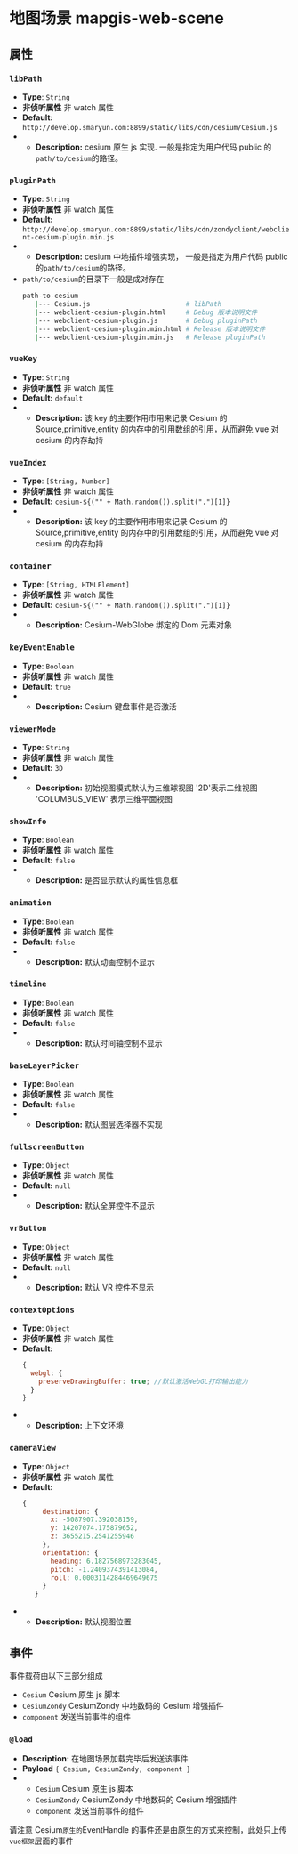# 地图场景 mapgis-web-scene

## 属性

### `libPath`

- **Type**: `String`
- **非侦听属性** 非 watch 属性
- **Default:** `http://develop.smaryun.com:8899/static/libs/cdn/cesium/Cesium.js`
- - **Description:** cesium 原生 js 实现. 一般是指定为用户代码 public 的`path/to/cesium`的路径。

### `pluginPath`

- **Type**: `String`
- **非侦听属性** 非 watch 属性
- **Default:** `http://develop.smaryun.com:8899/static/libs/cdn/zondyclient/webclient-cesium-plugin.min.js`
- - **Description:** cesium 中地插件增强实现， 一般是指定为用户代码 public 的`path/to/cesium`的路径。
- `path/to/cesium`的目录下一般是成对存在
  ```sh
  path-to-cesium
     |--- Cesium.js                        # libPath
     |--- webclient-cesium-plugin.html     # Debug 版本说明文件
     |--- webclient-cesium-plugin.js       # Debug pluginPath
     |--- webclient-cesium-plugin.min.html # Release 版本说明文件
     |--- webclient-cesium-plugin.min.js   # Release pluginPath
  ```

### `vueKey`

- **Type**: `String`
- **非侦听属性** 非 watch 属性
- **Default:** `default`
- - **Description:** 该 key 的主要作用市用来记录 Cesium 的 Source,primitive,entity 的内存中的引用数组的引用，从而避免 vue 对 cesium 的内存劫持

### `vueIndex`

- **Type**: `[String, Number]`
- **非侦听属性** 非 watch 属性
- **Default:** `cesium-${("" + Math.random()).split(".")[1]}`
- - **Description:** 该 key 的主要作用市用来记录 Cesium 的 Source,primitive,entity 的内存中的引用数组的引用，从而避免 vue 对 cesium 的内存劫持

### `container`

- **Type**: `[String, HTMLElement]`
- **非侦听属性** 非 watch 属性
- **Default:** `cesium-${("" + Math.random()).split(".")[1]}`
- - **Description:** Cesium-WebGlobe 绑定的 Dom 元素对象

### `keyEventEnable`

- **Type**: `Boolean`
- **非侦听属性** 非 watch 属性
- **Default:** `true`
- - **Description:** Cesium 键盘事件是否激活

### `viewerMode`

- **Type**: `String`
- **非侦听属性** 非 watch 属性
- **Default:** `3D`
- - **Description:** 初始视图模式默认为三维球视图 '2D'表示二维视图 'COLUMBUS_VIEW' 表示三维平面视图

### `showInfo`

- **Type**: `Boolean`
- **非侦听属性** 非 watch 属性
- **Default:** `false`
- - **Description:** 是否显示默认的属性信息框

### `animation`

- **Type**: `Boolean`
- **非侦听属性** 非 watch 属性
- **Default:** `false`
- - **Description:** 默认动画控制不显示

### `timeline`

- **Type**: `Boolean`
- **非侦听属性** 非 watch 属性
- **Default:** `false`
- - **Description:** 默认时间轴控制不显示

### `baseLayerPicker`

- **Type**: `Boolean`
- **非侦听属性** 非 watch 属性
- **Default:** `false`
- - **Description:** 默认图层选择器不实现

### `fullscreenButton`

- **Type**: `Object`
- **非侦听属性** 非 watch 属性
- **Default:** `null`
- - **Description:** 默认全屏控件不显示

### `vrButton`

- **Type**: `Object`
- **非侦听属性** 非 watch 属性
- **Default:** `null`
- - **Description:** 默认 VR 控件不显示

### `contextOptions`

- **Type**: `Object`
- **非侦听属性** 非 watch 属性
- **Default:**
  ```js
  {
    webgl: {
      preserveDrawingBuffer: true; //默认激活WebGL打印输出能力
    }
  }
  ```
- - **Description:** 上下文环境

### `cameraView`

- **Type**: `Object`
- **非侦听属性** 非 watch 属性
- **Default:**
  ```js
  {
       destination: {
         x: -5087907.392038159,
         y: 14207074.175879652,
         z: 3655215.2541255946
       },
       orientation: {
         heading: 6.1827568973283045,
         pitch: -1.2409374391413084,
         roll: 0.0003114284469649675
       }
     }
  ```
- - **Description:** 默认视图位置

## 事件

事件载荷由以下三部分组成

- `Cesium` Cesium 原生 js 脚本
- `CesiumZondy` CesiumZondy 中地数码的 Cesium 增强插件
- `component` 发送当前事件的组件

### `@load`

- **Description:** 在地图场景加载完毕后发送该事件
- **Payload** `{ Cesium, CesiumZondy, component }`
- - `Cesium` Cesium 原生 js 脚本
  - `CesiumZondy` CesiumZondy 中地数码的 Cesium 增强插件
  - `component` 发送当前事件的组件

请注意 Cesium`原生的`EventHandle 的事件还是由原生的方式来控制，此处只上传`vue框架`层面的事件
